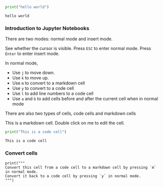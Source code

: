 

```python
print("hello world")
```

    hello world


### Introduction to Jupyter Notebooks

There are two modes: normal mode and insert mode.

See whether the cursor is visible. Press `ESC` to enter normal mode. Press `Enter` to enter insert mode.

In normal mode,

- Use `j` to move down.
- Use `k` to move up.
- Use `m` to convert to a markdown cell
- Use `y` to convert to a code cell
- Use `l` to add line numbers to a code cell
- Use `a` and `b` to add cells before and after the current cell when in normal mode

There are also two types of cells, code cells and markdown cells

This is a markdown cell. Double click on me to edit the cell.


```python
print("This is a code cell")
```

    This is a code cell


### Convert cells


```
print("""
Convert this cell from a code cell to a markdown cell by pressing `m` in normal mode.
Convert it back to a code cell by pressing `y` in normal mode.
""")
```
